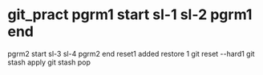  git_pract
pgrm1 start
sl-1
sl-2
pgrm1 end
=======
 pgrm2 start
 sl-3
 sl-4
 pgrm2 end
 reset1 added
 restore 1
 git reset --hard1
 git stash apply
 git stash pop
